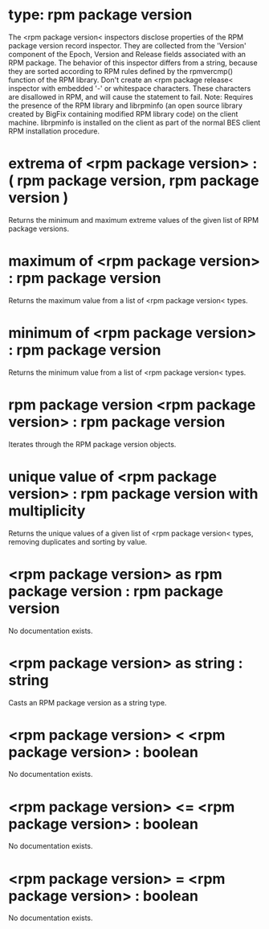 # type: rpm package version

The &lt;rpm package version&lt; inspectors disclose properties of the RPM package version record inspector. They are collected from the &#39;Version&#39; component of the Epoch, Version and Release fields associated with an RPM package. The behavior of this inspector differs from a string, because they are sorted according to RPM rules defined by the rpmvercmp() function of the RPM library. Don&#39;t create an &lt;rpm package release&lt; inspector with embedded &#39;-&#39; or whitespace characters. These characters are disallowed in RPM, and will cause the statement to fail. Note: Requires the presence of the RPM library and librpminfo (an open source library created by BigFix containing modified RPM library code) on the client machine. librpminfo is installed on the client as part of the normal BES client RPM installation procedure.

# extrema of &lt;rpm package version&gt; : ( rpm package version, rpm package version )

Returns the minimum and maximum extreme values of the given list of RPM package versions.

# maximum of &lt;rpm package version&gt; : rpm package version

Returns the maximum value from a list of &lt;rpm package version&lt; types.

# minimum of &lt;rpm package version&gt; : rpm package version

Returns the minimum value from a list of &lt;rpm package version&lt; types.

# rpm package version &lt;rpm package version&gt; : rpm package version

Iterates through the RPM package version objects.

# unique value of &lt;rpm package version&gt; : rpm package version with multiplicity

Returns the unique values of a given list of &lt;rpm package version&lt; types, removing duplicates and sorting by value.

# &lt;rpm package version&gt; as rpm package version : rpm package version

No documentation exists.

# &lt;rpm package version&gt; as string : string

Casts an RPM package version as a string type.

# &lt;rpm package version&gt; &lt; &lt;rpm package version&gt; : boolean

No documentation exists.

# &lt;rpm package version&gt; &lt;= &lt;rpm package version&gt; : boolean

No documentation exists.

# &lt;rpm package version&gt; = &lt;rpm package version&gt; : boolean

No documentation exists.
